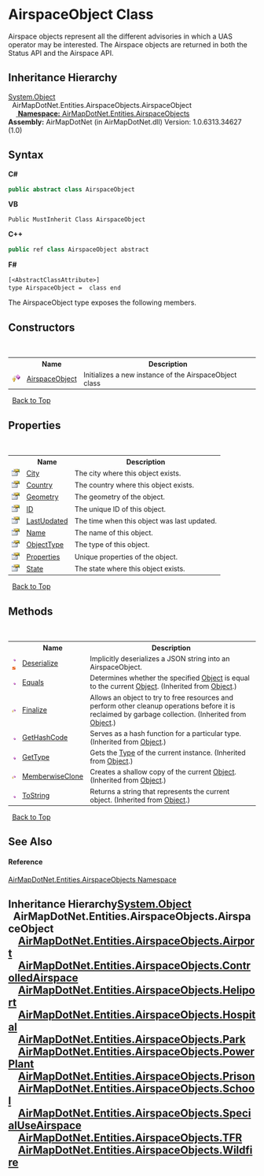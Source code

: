 # AirspaceObject Class
 

Airspace objects represent all the different advisories in which a UAS operator may be interested. The Airspace objects are returned in both the Status API and the Airspace API.


## Inheritance Hierarchy
<a href="http://msdn2.microsoft.com/en-us/library/e5kfa45b" target="_blank">System.Object</a><br />&nbsp;&nbsp;AirMapDotNet.Entities.AirspaceObjects.AirspaceObject<br />&nbsp;&nbsp;&nbsp;&nbsp;<a href="#inheritance-hierarchy" />
**Namespace:**&nbsp;<a href="4a77b213-9d2c-92a5-aab7-f2f82873a6fe">AirMapDotNet.Entities.AirspaceObjects</a><br />**Assembly:**&nbsp;AirMapDotNet (in AirMapDotNet.dll) Version: 1.0.6313.34627 (1.0)

## Syntax

**C#**<br />
``` C#
public abstract class AirspaceObject
```

**VB**<br />
``` VB
Public MustInherit Class AirspaceObject
```

**C++**<br />
``` C++
public ref class AirspaceObject abstract
```

**F#**<br />
``` F#
[<AbstractClassAttribute>]
type AirspaceObject =  class end
```

The AirspaceObject type exposes the following members.


## Constructors
&nbsp;<table><tr><th></th><th>Name</th><th>Description</th></tr><tr><td>![Protected method](media/protmethod.gif "Protected method")</td><td><a href="dc6328dd-3608-9d47-7991-6dbb442f05ae">AirspaceObject</a></td><td>
Initializes a new instance of the AirspaceObject class</td></tr></table>&nbsp;
<a href="#airspaceobject-class">Back to Top</a>

## Properties
&nbsp;<table><tr><th></th><th>Name</th><th>Description</th></tr><tr><td>![Public property](media/pubproperty.gif "Public property")</td><td><a href="72587688-65e0-ad88-e180-534d8b5dacbf">City</a></td><td>
The city where this object exists.</td></tr><tr><td>![Public property](media/pubproperty.gif "Public property")</td><td><a href="b5ffaca7-aa0c-0f89-c6fb-c31b38fbbb32">Country</a></td><td>
The country where this object exists.</td></tr><tr><td>![Public property](media/pubproperty.gif "Public property")</td><td><a href="5a92d77d-f42b-e5e4-aa5a-98f5aee5f679">Geometry</a></td><td>
The geometry of the object.</td></tr><tr><td>![Public property](media/pubproperty.gif "Public property")</td><td><a href="7103b959-9eb4-71a7-24a2-75cb6b8c6f2f">ID</a></td><td>
The unique ID of this object.</td></tr><tr><td>![Public property](media/pubproperty.gif "Public property")</td><td><a href="a63e9327-077f-e20c-273a-b0a1642393f2">LastUpdated</a></td><td>
The time when this object was last updated.</td></tr><tr><td>![Public property](media/pubproperty.gif "Public property")</td><td><a href="62cfbfd1-6e2f-88a9-d7e0-4757d466f4fc">Name</a></td><td>
The name of this object.</td></tr><tr><td>![Public property](media/pubproperty.gif "Public property")</td><td><a href="1d9ac1d1-869c-f313-c853-de7d7c3ee2ad">ObjectType</a></td><td>
The type of this object.</td></tr><tr><td>![Public property](media/pubproperty.gif "Public property")</td><td><a href="dec12d3f-7f01-af3b-d94f-65ffb93c4c27">Properties</a></td><td>
Unique properties of the object.</td></tr><tr><td>![Public property](media/pubproperty.gif "Public property")</td><td><a href="85dfac87-a1a9-267a-d514-37b3cf1f7ea8">State</a></td><td>
The state where this object exists.</td></tr></table>&nbsp;
<a href="#airspaceobject-class">Back to Top</a>

## Methods
&nbsp;<table><tr><th></th><th>Name</th><th>Description</th></tr><tr><td>![Public method](media/pubmethod.gif "Public method")![Static member](media/static.gif "Static member")</td><td><a href="b7a5aa75-b291-7998-60c4-94b5c21fce5e">Deserialize</a></td><td>
Implicitly deserializes a JSON string into an AirspaceObject.</td></tr><tr><td>![Public method](media/pubmethod.gif "Public method")</td><td><a href="http://msdn2.microsoft.com/en-us/library/bsc2ak47" target="_blank">Equals</a></td><td>
Determines whether the specified <a href="http://msdn2.microsoft.com/en-us/library/e5kfa45b" target="_blank">Object</a> is equal to the current <a href="http://msdn2.microsoft.com/en-us/library/e5kfa45b" target="_blank">Object</a>.
 (Inherited from <a href="http://msdn2.microsoft.com/en-us/library/e5kfa45b" target="_blank">Object</a>.)</td></tr><tr><td>![Protected method](media/protmethod.gif "Protected method")</td><td><a href="http://msdn2.microsoft.com/en-us/library/4k87zsw7" target="_blank">Finalize</a></td><td>
Allows an object to try to free resources and perform other cleanup operations before it is reclaimed by garbage collection.
 (Inherited from <a href="http://msdn2.microsoft.com/en-us/library/e5kfa45b" target="_blank">Object</a>.)</td></tr><tr><td>![Public method](media/pubmethod.gif "Public method")</td><td><a href="http://msdn2.microsoft.com/en-us/library/zdee4b3y" target="_blank">GetHashCode</a></td><td>
Serves as a hash function for a particular type.
 (Inherited from <a href="http://msdn2.microsoft.com/en-us/library/e5kfa45b" target="_blank">Object</a>.)</td></tr><tr><td>![Public method](media/pubmethod.gif "Public method")</td><td><a href="http://msdn2.microsoft.com/en-us/library/dfwy45w9" target="_blank">GetType</a></td><td>
Gets the <a href="http://msdn2.microsoft.com/en-us/library/42892f65" target="_blank">Type</a> of the current instance.
 (Inherited from <a href="http://msdn2.microsoft.com/en-us/library/e5kfa45b" target="_blank">Object</a>.)</td></tr><tr><td>![Protected method](media/protmethod.gif "Protected method")</td><td><a href="http://msdn2.microsoft.com/en-us/library/57ctke0a" target="_blank">MemberwiseClone</a></td><td>
Creates a shallow copy of the current <a href="http://msdn2.microsoft.com/en-us/library/e5kfa45b" target="_blank">Object</a>.
 (Inherited from <a href="http://msdn2.microsoft.com/en-us/library/e5kfa45b" target="_blank">Object</a>.)</td></tr><tr><td>![Public method](media/pubmethod.gif "Public method")</td><td><a href="http://msdn2.microsoft.com/en-us/library/7bxwbwt2" target="_blank">ToString</a></td><td>
Returns a string that represents the current object.
 (Inherited from <a href="http://msdn2.microsoft.com/en-us/library/e5kfa45b" target="_blank">Object</a>.)</td></tr></table>&nbsp;
<a href="#airspaceobject-class">Back to Top</a>

## See Also


#### Reference
<a href="4a77b213-9d2c-92a5-aab7-f2f82873a6fe">AirMapDotNet.Entities.AirspaceObjects Namespace</a><br />

## Inheritance Hierarchy<a href="http://msdn2.microsoft.com/en-us/library/e5kfa45b" target="_blank">System.Object</a><br />&nbsp;&nbsp;AirMapDotNet.Entities.AirspaceObjects.AirspaceObject<br />&nbsp;&nbsp;&nbsp;&nbsp;<a href="3a587e92-0b6f-5984-7614-b71eea1f1ba7">AirMapDotNet.Entities.AirspaceObjects.Airport</a><br />&nbsp;&nbsp;&nbsp;&nbsp;<a href="e6825be3-f6dc-09cf-48f5-a63ece51e596">AirMapDotNet.Entities.AirspaceObjects.ControlledAirspace</a><br />&nbsp;&nbsp;&nbsp;&nbsp;<a href="a08b4e0e-33ba-148b-4832-3df22581ccc1">AirMapDotNet.Entities.AirspaceObjects.Heliport</a><br />&nbsp;&nbsp;&nbsp;&nbsp;<a href="de7edffa-0068-8d9d-8120-083559ac7b5b">AirMapDotNet.Entities.AirspaceObjects.Hospital</a><br />&nbsp;&nbsp;&nbsp;&nbsp;<a href="89ec2cdd-85ed-e44a-b089-dfd0956c7bab">AirMapDotNet.Entities.AirspaceObjects.Park</a><br />&nbsp;&nbsp;&nbsp;&nbsp;<a href="64d726b9-9883-8fe2-0dbf-4a5d670914a6">AirMapDotNet.Entities.AirspaceObjects.PowerPlant</a><br />&nbsp;&nbsp;&nbsp;&nbsp;<a href="74dbdfd1-e83c-b016-cb38-bbc7b7fd585e">AirMapDotNet.Entities.AirspaceObjects.Prison</a><br />&nbsp;&nbsp;&nbsp;&nbsp;<a href="df5fd863-57c0-942b-1d0a-dd93218cc58a">AirMapDotNet.Entities.AirspaceObjects.School</a><br />&nbsp;&nbsp;&nbsp;&nbsp;<a href="c7fe322c-39e4-d46b-b6a6-dddd0a5808b4">AirMapDotNet.Entities.AirspaceObjects.SpecialUseAirspace</a><br />&nbsp;&nbsp;&nbsp;&nbsp;<a href="79d19670-af6e-ea0e-2f93-f3cc1878e04d">AirMapDotNet.Entities.AirspaceObjects.TFR</a><br />&nbsp;&nbsp;&nbsp;&nbsp;<a href="8e129d5b-3f9b-abb9-3117-c47fab82f3ff">AirMapDotNet.Entities.AirspaceObjects.Wildfire</a><br />